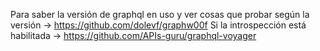 Para saber la versión de graphql en uso y ver cosas que probar según la versión -> https://github.com/dolevf/graphw00f
Si la introspección está habilitada -> https://github.com/APIs-guru/graphql-voyager